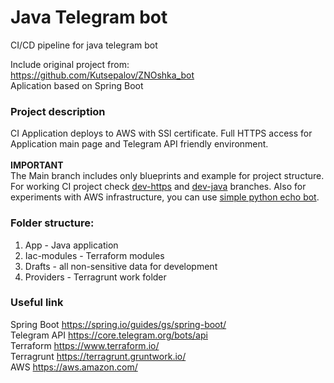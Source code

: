 # Java Telegram bot
CI/CD pipeline for java telegram bot

Include original project from:<br> https://github.com/Kutsepalov/ZNOshka_bot <br>
Aplication based on Spring Boot


### Project description
CI Application deploys to AWS with SSl certificate. Full HTTPS access for Application main page and Telegram API friendly  environment.
<br>
<br>
<b>IMPORTANT</b>
<br>
The Main branch includes only blueprints and example for project structure. For working CI project check [dev-https](https://github.com/extsand/java_bot.ci_sample/tree/dev-https) and  [dev-java](https://github.com/extsand/java_bot.ci_sample/tree/dev-java) branches. Also for experiments with AWS infrastructure, you can use [simple python echo bot](https://github.com/extsand/echo_bot_py).




### Folder structure:
1. App - Java application
2. Iac-modules - Terraform modules
3. Drafts - all non-sensitive data for development
4. Providers - Terragrunt work folder


### Useful link
Spring Boot
https://spring.io/guides/gs/spring-boot/
<br>
Telegram API
https://core.telegram.org/bots/api
<br>
Terraform
https://www.terraform.io/
<br>
Terragrunt
https://terragrunt.gruntwork.io/
<br>
AWS
https://aws.amazon.com/





